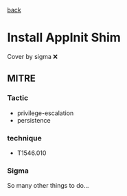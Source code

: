 [back](../index.md)
# Install AppInit Shim
Cover by sigma :x: 

## MITRE
### Tactic
  - privilege-escalation
  - persistence

### technique
  - T1546.010

### Sigma

 So many other things to do...